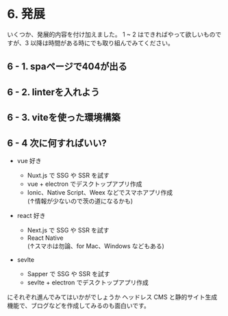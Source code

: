 # 6. 発展

いくつか、発展的内容を付け加えました。
1 ~ 2 はできればやって欲しいものですが、3 以降は時間がある時にでも取り組んでみてください。

## 6 - 1. spaページで404が出る

## 6 - 2. linterを入れよう

## 6 - 3. viteを使った環境構築

## 6 - 4 次に何すればいい?

- vue 好き
   - Nuxt.js で SSG や SSR を試す
   - vue + electron でデスクトップアプリ作成
   - Ionic、Native Script、Weex などでスマホアプリ作成<br>
   (↑情報が少ないので茨の道になるかも)

- react 好き
  - Next.js で SSG や SSR を試す
  - React Native<br>
    (↑スマホは勿論、for Mac、Windows などもある)

- sevlte
  - Sapper で SSG や SSR を試す
  - sevlte + electron でデスクトップアプリ作成

にそれぞれ進んでみてはいかがでしょうか
ヘッドレス CMS と静的サイト生成機能で、ブログなどを作成してみるのも面白いです。

